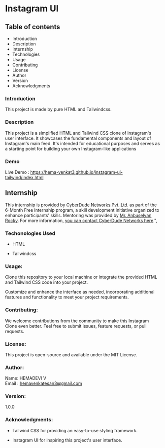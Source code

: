 # Instagram UI 



## Table of contents

* Introduction
* Description
* Internship
* Technologies
* Usage
* Contributing
* License
* Author
* Version
* Acknowledgments

### Introduction

This project is made by pure HTML and Tailwindcss.

### Description

This project is a simplified HTML and Tailwind CSS clone of Instagram's user interface. It showcases the fundamental components and layout of Instagram's main feed. It's intended for educational purposes and serves as a starting point for building your own Instagram-like applications

### Demo
Live Demo : https://hema-venkat3.github.io/instagram-ui-tailwind/index.html

## Internship
This internship is provided by [CyberDude Networks Pvt. Ltd.](https://youtube.com/cyberdudenetworks) as part of the 6-Month Free Internship program, a skill development initiative organized to enhance participants' skills. Mentoring was provided by [Mr. Anbuselvan Rocky](https://instagram.com/anbuselvanrocky). For more information, [you can contact CyberDude Networks here](https://cyberdudenetworks.com).",



### Techonologies Used
* HTML
+ Tailwindcss

### Usage:

  Clone this repository to your local machine or integrate the provided HTML and Tailwind CSS code into your project.

  Customize and enhance the interface as needed, incorporating additional features and functionality to meet your project requirements.

### Contributing:

We welcome contributions from the community to make this Instagram Clone even better. Feel free to submit issues, feature requests, or pull requests.

### License:

This project is open-source and available under the MIT License.

### Author:

Name: HEMADEVI V <br>
Email : hemavenkatesan3@gmail.com

### Version:

1.0.0

### Acknowledgments:

* Tailwind CSS for providing an easy-to-use styling framework.

* Instagram UI for inspiring this project's user interface.
